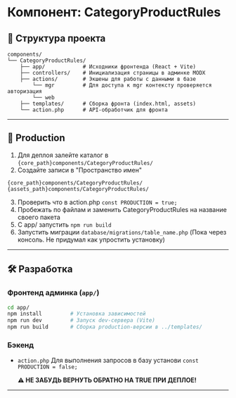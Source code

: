 # Компонент: CategoryProductRules

## 📁 Структура проекта

```
components/
└── CategoryProductRules/
    ├── app/            # Исходники фронтенда (React + Vite)
    ├── controllers/    # Инициализация страницы в админке MODX
    ├── actions/        # Экшены для работы с данными в базе
        └── mgr         # Для доступа к mgr контексту проверяется авторизация
        └── web
    ├── templates/      # Сборка фронта (index.html, assets)
    └── action.php      # API-обработчик для фронта
```

---

## 🚀 Production

1. Для деплоя залейте каталог в `{core_path}components/CategoryProductRules/`
2. Создайте записи в "Пространство имен"

```code
{core_path}components/CategoryProductRules/
{assets_path}components/CategoryProductRules/
```

3. Проверить что в action.php `const PRODUCTION = true;`
4. Пробежать по файлам и заменить CategoryProductRules на название своего пакета
5. С app/ запустить `npm run build`
6. Запустить миграции `database/migrations/table_name.php` (Пока через консоль. Не придумал как упростить установку)

---

## 🛠️ Разработка

### Фронтенд админка (`app/`)

```bash
cd app/
npm install         # Установка зависимостей
npm run dev         # Запуск dev-сервера (Vite)
npm run build       # Сборка production-версии в ../templates/
```

### Бэкенд

- `action.php` Для выполнения запросов в базу установи
  `const PRODUCTION = false;`

  **⚠️ НЕ ЗАБУДЬ ВЕРНУТЬ ОБРАТНО НА TRUE ПРИ ДЕПЛОЕ!**

---
